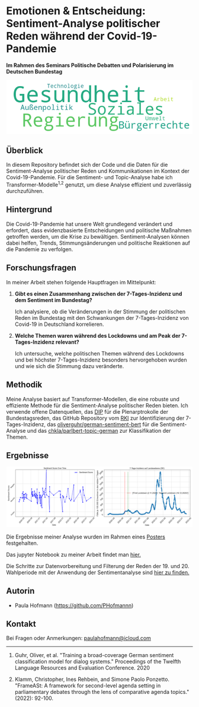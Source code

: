 # Emotionen & Entscheidung: Sentiment-Analyse politischer Reden während der Covid-19-Pandemie

**Im Rahmen des Seminars Politische Debatten und Polarisierung im Deutschen Bundestag**

<center>

![Sentiment Analysis](https://github.com/PHofmannn/Politische-Debatten/blob/main/SChwerpunjt.png)

</center>

## Überblick

In diesem Repository befindet sich der Code und die Daten für die Sentiment-Analyse politischer Reden und Kommunikationen im Kontext der Covid-19-Pandemie. Für die Sentiment- und Topic-Analyse habe ich Transformer-Modelle<sup>1,2</sup> genutzt, um diese Analyse effizient und zuverlässig durchzuführen.

## Hintergrund

Die Covid-19-Pandemie hat unsere Welt grundlegend verändert und erfordert, dass evidenzbasierte Entscheidungen und politische Maßnahmen getroffen werden, um die Krise zu bewältigen. Sentiment-Analysen können dabei helfen, Trends, Stimmungsänderungen und politische Reaktionen auf die Pandemie zu verfolgen.

## Forschungsfragen

In meiner Arbeit stehen folgende Hauptfragen im Mittelpunkt:

1. **Gibt es einen Zusammenhang zwischen der 7-Tages-Inzidenz und dem Sentiment im Bundestag?**
   
   Ich analysiere, ob die Veränderungen in der Stimmung der politischen Reden im Bundestag mit den Schwankungen der 7-Tages-Inzidenz von Covid-19 in Deutschland korrelieren.

2. **Welche Themen waren während des Lockdowns und am Peak der 7-Tages-Inzidenz relevant?**

   Ich untersuche, welche politischen Themen während des Lockdowns und bei höchster 7-Tages-Inzidenz besonders hervorgehoben wurden und wie sich die Stimmung dazu veränderte.

## Methodik

Meine Analyse basiert auf Transformer-Modellen, die eine robuste und effiziente Methode für die Sentiment-Analyse politischer Reden bieten. Ich verwende offene Datenquellen, das [DIP](https://dip.bundestag.de/über-dip) für die Plenarptrokolle der Bundestagsreden, das GitHub Repository vom [RKI](https://github.com/robert-koch-institut/COVID-19_7-Tage-Inzidenz_in_Deutschland/blob/main/COVID-19-Faelle_7-Tage-Inzidenz_Deutschland.csv) zur Identifizierung der 7-Tages-Inzidenz, das [oliverguhr/german-sentiment-bert](https://huggingface.co/oliverguhr/german-sentiment-bert) für die Sentiment-Analyse und das [chkla/parlbert-topic-german](https://huggingface.co/chkla/parlbert-topic-german) zur Klassifikation der Themen.

## Ergebnisse

![Sentiment Analysis](https://github.com/PHofmannn/Politische-Debatten/blob/main/SentimentScore.png)

Die Ergebnisse meiner Analyse wurden im Rahmen eines [Posters](https://github.com/PHofmannn/Politische-Debatten/blob/main/Emotionen%26Entscheidung_Poster.pdf) festgehalten.

Das jupyter Notebook zu meiner Arbeit findet man [hier.](https://github.com/PHofmannn/Politische-Debatten/blob/main/SentimentAnalyse.ipynb)

Die Schritte zur Datenvorbereitung und Filterung der Reden der 19. und 20. Wahlperiode mit der Anwendung der Sentimentanalyse sind [hier zu finden.](https://github.com/PHofmannn/Politische-Debatten/blob/main/Data_Preprocessing.ipynb)

## Autorin

- Paula Hofmann (https://github.com/PHofmannn)

## Kontakt

Bei Fragen oder Anmerkungen: paulahofmann@icloud.com

---

1. Guhr, Oliver, et al. "Training a broad-coverage German sentiment classification model for dialog systems." Proceedings of the Twelfth Language Resources and Evaluation Conference. 2020

2. Klamm, Christopher, Ines Rehbein, and Simone Paolo Ponzetto. "FrameASt: A framework for second-level agenda setting in parliamentary debates through the lens of comparative agenda topics." (2022): 92-100.

